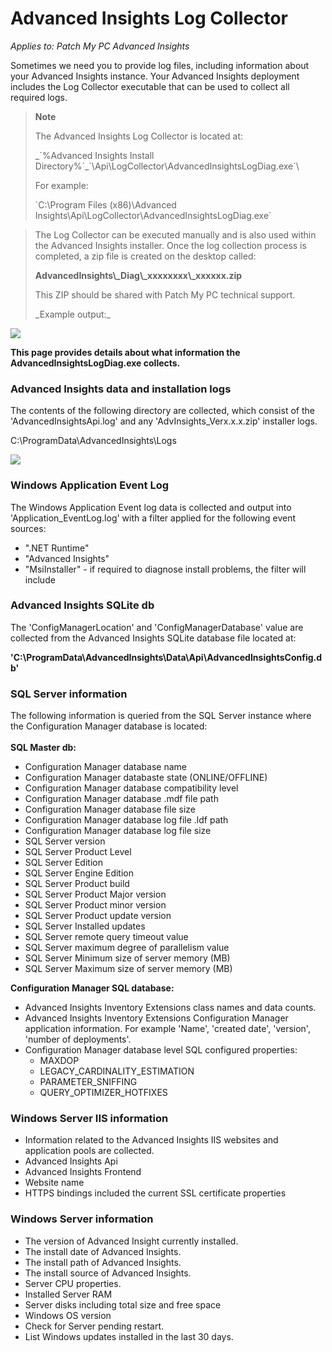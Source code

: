 # Advanced Insights Log Collector

_Applies to: Patch My PC Advanced Insights_

Sometimes we need you to provide log files, including information about your Advanced Insights instance. Your Advanced Insights deployment includes the Log Collector executable that can be used to collect all required logs.

> **Note**
>
> The Advanced Insights Log Collector is located at:
>
> \_\`%Advanced Insights Install Directory%\`\_\`\Api\LogCollector\AdvancedInsightsLogDiag.exe\`\\
>
> For example:
>
> \`C:\Program Files (x86)\Advanced Insights\Api\LogCollector\AdvancedInsightsLogDiag.exe\`

> The Log Collector can be executed manually and is also used within the Advanced Insights installer. Once the log collection process is completed, a zip file is created on the desktop called:
>
> **AdvancedInsights\\\_Diag\\\_xxxxxxxx\\\_xxxxxx.zip**
>
> This ZIP should be shared with Patch My PC technical support.
>
> \_Example output:\_

![](../.gitbook/assets/image-\(1926\).png)

**This page provides details about what information the AdvancedInsightsLogDiag.exe collects.**

### Advanced Insights data and installation logs

The contents of the following directory are collected, which consist of the 'AdvancedInsightsApi.log' and any 'AdvInsights\_Verx.x.x.zip' installer logs.

C:\ProgramData\AdvancedInsights\Logs

![](../.gitbook/assets/image-\(1924\).png)

### Windows Application Event Log

The Windows Application Event log data is collected and output into 'Application\_EventLog.log' with a filter applied for the following event sources:

* ".NET Runtime"
* "Advanced Insights"
* "MsiInstaller" - if required to diagnose install problems, the filter will include

### Advanced Insights SQLite db

The 'ConfigManagerLocation' and 'ConfigManagerDatabase' value are collected from the Advanced Insights SQLite database file located at:

**'C:\ProgramData\AdvancedInsights\Data\Api\AdvancedInsightsConfig.db'**

### SQL Server information

The following information is queried from the SQL Server instance where the Configuration Manager database is located:\
\
**SQL Master db:**

* Configuration Manager database name
* Configuration Manager databaste state (ONLINE/OFFLINE)
* Configuration Manager database compatibility level
* Configuration Manager database .mdf file path
* Configuration Manager database file size
* Configuration Manager database log file .ldf path
* Configuration Manager database log file size
* SQL Server version
* SQL Server Product Level
* SQL Server Edition
* SQL Server Engine Edition
* SQL Server Product build
* SQL Server Product Major version
* SQL Server Product minor version
* SQL Server Product update version
* SQL Server Installed updates
* SQL Server remote query timeout value
* SQL Server maximum degree of parallelism value
* SQL Server Minimum size of server memory (MB)
* SQL Server Maximum size of server memory (MB)

**Configuration Manager SQL database:**

* Advanced Insights Inventory Extensions class names and data counts.
* Advanced Insights Inventory Extensions Configuration Manager application information. For example 'Name', 'created date', 'version', 'number of deployments'.
* Configuration Manager database level SQL configured properties:
  * MAXDOP
  * LEGACY\_CARDINALITY\_ESTIMATION
  * PARAMETER\_SNIFFING
  * QUERY\_OPTIMIZER\_HOTFIXES

### Windows Server IIS information

* Information related to the Advanced Insights IIS websites and application pools are collected.
* Advanced Insights Api
* Advanced Insights Frontend
* Website name
* HTTPS bindings included the current SSL certificate properties

### Windows Server information

* The version of Advanced Insight currently installed.
* The install date of Advanced Insights.
* The install path of Advanced Insights.
* The install source of Advanced Insights.
* Server CPU properties.
* Installed Server RAM
* Server disks including total size and free space
* Windows OS version
* Check for Server pending restart.
* List Windows updates installed in the last 30 days.

